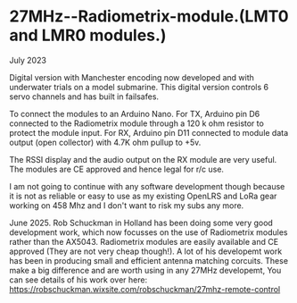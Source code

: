 # 27MHz--Radiometrix-module.(LMT0 and LMR0 modules.) 
July 2023

Digital version with Manchester encoding now developed and with underwater trials on a model submarine. This digital version controls 6 servo channels and has built in failsafes. 

To connect the modules to an Arduino Nano. For TX, Arduino pin D6 connected to the Radiometrix module through a 120 k ohm resistor to protect the module input.
For RX, Arduino pin D11 connected to module data output (open collector) with 4.7K ohm pullup to +5v.

The RSSI display and the audio output on the RX module are very useful. The modules are CE approved and hence legal for r/c use.

I am not going to continue with any software development though because it is not as reliable or easy to use as my existing  OpenLRS and LoRa gear working on 458 Mhz and I don't want to risk my subs any more.

June 2025.
Rob Schuckman in Holland has been doing some very good development work, which now focusses on the use of Radiometrix modules rather than the AX5043. Radiometrix modules are easily available and CE approved (They are not very cheap though!).
A lot of his developemt work has been in producing small and efficient antenna matching corcuits. These make a big difference and are worth using in any 27MHz developemt,
You can see details of his work over here: 
https://robschuckman.wixsite.com/robschuckman/27mhz-remote-control
